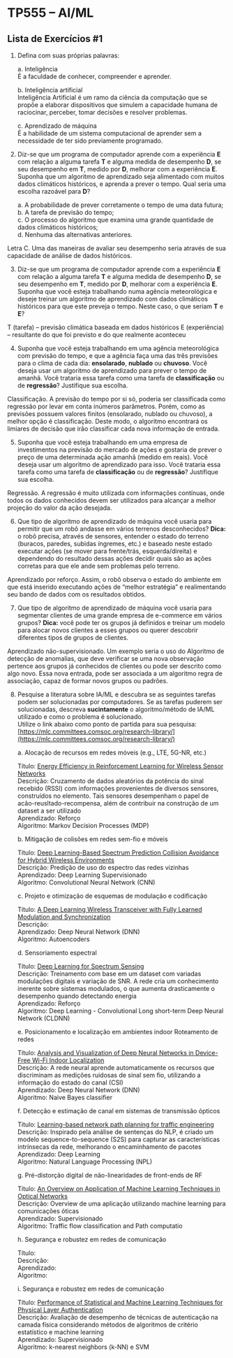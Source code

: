 # TP555 – AI/ML

 ## Lista de Exercícios #1

1.  Defina com suas próprias palavras:
    
    a. Inteligência  
    É a faculdade de conhecer, compreender e aprender.
    
    b. Inteligência artificial  
    Inteligência Artificial é um ramo da ciência da computação que se propõe a elaborar dispositivos que simulem a capacidade humana de raciocinar, perceber, tomar decisões e resolver problemas.
    
    c. Aprendizado de máquina  
    É a habilidade de um sistema computacional de aprender sem a necessidade de ter sido previamente programado.
    
2.  Diz-se que um programa de computador aprende com a experiência  **E**  com relação a alguma tarefa  **T**  e alguma medida de desempenho  **D**, se seu desempenho em  **T**, medido por  **D**, melhorar com a experiência  **E**. Suponha que um algoritmo de aprendizado seja alimentado com muitos dados climáticos históricos, e aprenda a prever o tempo. Qual seria uma escolha razoável para  **D**?
    
    a. A probabilidade de prever corretamente o tempo de uma data futura;  
    b. A tarefa de previsão do tempo;  
    c. O processo do algoritmo que examina uma grande quantidade de dados climáticos históricos;  
    d. Nenhuma das alternativas anteriores.  
    
Letra C. Uma das maneiras de avaliar seu desempenho seria através de sua capacidade de análise de dados históricos.

3.  Diz-se que um programa de computador aprende com a experiência  **E**  com relação a alguma tarefa  **T**  e alguma medida de desempenho  **D**, se seu desempenho em  **T**, medido por  **D**, melhorar com a experiência  **E**. Suponha que você esteja trabalhando numa agência meteorológica e deseje treinar um algoritmo de aprendizado com dados climáticos históricos para que este preveja o tempo. Neste caso, o que seriam  **T**  e  **E**?

T (tarefa) – previsão climática baseada em dados históricos
E  (experiência) – resultante do que foi previsto e do que realmente aconteceu

4.  Suponha que você esteja trabalhando em uma agência meteorológica com previsão do tempo, e que a agência faça uma das três previsões para o clima de cada dia:  **ensolarado**,  **nublado**  ou  **chuvoso**. Você deseja usar um algoritmo de aprendizado para prever o tempo de amanhã. Você trataria essa tarefa como uma tarefa de  **classificação**  ou de  **regressão**? Justifique sua escolha.

Classificação. A previsão do tempo por si só, poderia ser classificada como regressão por levar em conta inúmeros parâmetros. Porém, como as previsões possuem valores finitos (ensolarado, nublado ou chuvoso), a melhor opção é classificação. Deste modo, o algoritmo encontrará os limiares de decisão que irão classificar cada nova informação de entrada.

5.  Suponha que você esteja trabalhando em uma empresa de investimentos na previsão do mercado de ações e gostaria de prever o preço de uma determinada ação amanhã (medido em reais). Você deseja usar um algoritmo de aprendizado para isso. Você trataria essa tarefa como uma tarefa de  **classificação**  ou de  **regressão**? Justifique sua escolha.

Regressão. A regressão é muito utilizada com informações contínuas, onde todos os dados conhecidos devem ser utilizados para alcançar a melhor projeção do valor da ação desejada.

6.  Que tipo de algoritmo de aprendizado de máquina você usaria para permitir que um robô andasse em vários terrenos desconhecidos?  **Dica:**  o robô precisa, através de sensores, entender o estado do terreno (buracos, paredes, subidas íngremes, etc.) e baseado neste estado executar ações (se mover para frente/trás, esquerda/direita) e dependendo do resultado dessas ações decidir quais são as ações corretas para que ele ande sem problemas pelo terreno.

Aprendizado por reforço. Assim, o robô observa o estado do ambiente em que está inserido executando ações de “melhor estratégia” e realimentando seu bando de dados com os resultados obtidos.

7.  Que tipo de algoritmo de aprendizado de máquina você usaria para segmentar clientes de uma grande empresa de e-commerce em vários grupos?  **Dica:**  você pode ter os grupos já definidos e treinar um modelo para alocar novos clientes a esses grupos ou querer descobrir diferentes tipos de grupos de clientes.

Aprendizado não-supervisionado. Um exemplo seria o uso do Algoritmo de detecção de anomalias, que deve verificar se uma nova observação pertence aos grupos já conhecidos de clientes ou pode ser descrito como algo novo. Essa nova entrada, pode ser associada a um algoritmo regra de associação, capaz de formar novos grupos ou padrões.

8.  Pesquise a literatura sobre IA/ML e descubra se as seguintes tarefas podem ser solucionadas por computadores. Se as tarefas puderem ser solucionadas, descreva  **sucintamente**  o algoritmo/método de IA/ML utilizado e como o problema é solucionado. <br/>
Utilize o link abaixo como ponto de partida para sua pesquisa: <br/>[https://mlc.committees.comsoc.org/research-library/](https://mlc.committees.comsoc.org/research-library/) <br/>
    
    a. Alocação de recursos em redes móveis (e.g., LTE, 5G-NR, etc.) <br/>
    
    Título: [Energy Efficiency in Reinforcement Learning for Wireless Sensor Networks](https://arxiv.org/pdf/1812.02538.pdf) <br/>
    Descrição:  Cruzamento de dados aleatórios da potência do sinal recebido (RSSI) com informações provenientes de diversos sensores, construídos no elemento. Tais sensores desempenham o papel de acão-reusltado-recompensa, além de contribuir na construção de um dataset a ser utilizado <br/>
    Aprendizado: Reforço <br/>
    Algoritmo: Markov Decision Processes (MDP) <br/>   
    
    b. Mitigação de colisões em redes sem-fio e móveis <br/>
    
    Título: [Deep Learning-Based Spectrum Prediction Collision Avoidance for Hybrid Wireless Environments](https://ieeexplore.ieee.org/document/8684944) <br/>
    Descrição: Predição de uso do espectro das redes vizinhas <br/>
    Aprendizado: Deep Learning  Supervisionado <br/>
    Algoritmo: Convolutional Neural Network (CNN) <br/>
    
    c. Projeto e otimização de esquemas de modulação e codificação <br/>
    
    Título: [A Deep Learning Wireless Transceiver with Fully Learned Modulation and Synchronization](https://arxiv.org/pdf/1905.10468.pdf) <br/>
    Descrição: <br/>
    Aprendizado: Deep Neural Network (DNN) <br/>
    Algoritmo: Autoencoders <br/>
    
    d. Sensoriamento espectral <br/>
    
    Título: [Deep Learning for Spectrum Sensing](https://arxiv.org/pdf/1909.02730.pdf) <br/>
    Descrição: Treinamento com base em um dataset com variadas modulações digitais e variação de SNR. A rede cria um conhecimento inerente sobre sistemas modulados, o que aumenta drasticamente o desempenho quando detectando energia <br/>
    Aprendizado: Reforço <br/>
    Algoritmo: Deep Learning - Convolutional Long short-term Deep Neural Network (CLDNN) <br/>  
    
    e. Posicionamento e localização em ambientes indoor Roteamento de redes <br/>
    
    Título: [Analysis and Visualization of Deep Neural Networks in Device-Free Wi-Fi Indoor Localization](https://arxiv.org/pdf/1904.10154.pdf) <br/> 
    Descrição: A rede neural aprende automaticamente os recursos que discriminam as medições ruidosas de sinal sem fio, utilizando a informação do estado do canal (CSI) <br/>
    Aprendizado: Deep Neural Network (DNN) <br/>
    Algoritmo: Naive Bayes classifier <br/>
    
    f. Detecção e estimação de canal em sistemas de transmissão ópticos <br/>
    
    Título: [Learning-based network path planning for traffic engineering](https://www.sciencedirect.com/science/article/pii/S0167739X18313244) <br/>
    Descrição: Inspirado pela análise de sentenças do NLP, é criado um modelo sequence-to-sequence (S2S) para capturar as características intrínsecas da rede, melhorando o encaminhamento de pacotes <br/>
    Aprendizado: Deep Learning <br/>
    Algoritmo: Natural Language Processing (NPL) <br/>
    
    g. Pré-distorção digital de não-linearidades de front-ends de RF <br/>
    
    Título: [An Overview on Application of Machine Learning Techniques in Optical Networks](https://www.researchgate.net/publication/328821936_An_Overview_on_Application_of_Machine_Learning_Techniques_in_Optical_Networks) <br/>
    Descrição: Overview de uma aplicação utilizando machine learning para comunicações óticas <br/>
    Aprendizado: Supervisionado <br/>
    Algoritmo: Traffic flow classification and Path computatio <br/>  
    
    h. Segurança e robustez em redes de comunicação <br/>
    
    Título: <br/>
    Descrição: <br/>
    Aprendizado: <br/> 
    Algoritmo: <br/> 
    
    i. Segurança e robustez em redes de comunicação <br/>
    
    Título: [Performance of Statistical and Machine Learning Techniques for Physical Layer Authentication](https://arxiv.org/pdf/2001.06238.pdf) <br/>
    Descrição: Avaliação de desempenho de técnicas de autenticação na camada física considerando métodos de algoritmos de critério estatístico e machine learning <br/>
    Aprendizado: Supervisionado <br/>
    Algoritmo: k-nearest neighbors (k-NN) e SVM <br/>
